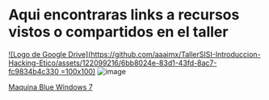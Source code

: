 # Aqui encontraras links a recursos vistos o compartidos en el taller


[![Logo de Google Drive](https://github.com/aaaimx/TallerSISI-Introduccion-Hacking-Etico/assets/122099216/6bb8024e-83d1-43fd-8ac7-fc9834b4c330 =100x100)](https://drive.google.com/file/d/1vMszZFJpmULp_l60NU7WaUla0JIw7qi9/view)
![image](https://github.com/aaaimx/TallerSISI-Introduccion-Hacking-Etico/assets/122099216/a0db59ba-9f20-4564-b9ae-6d46e16dee1d)

[Maquina Blue Windows 7](https://drive.google.com/file/d/1vMszZFJpmULp_l60NU7WaUla0JIw7qi9/view)
